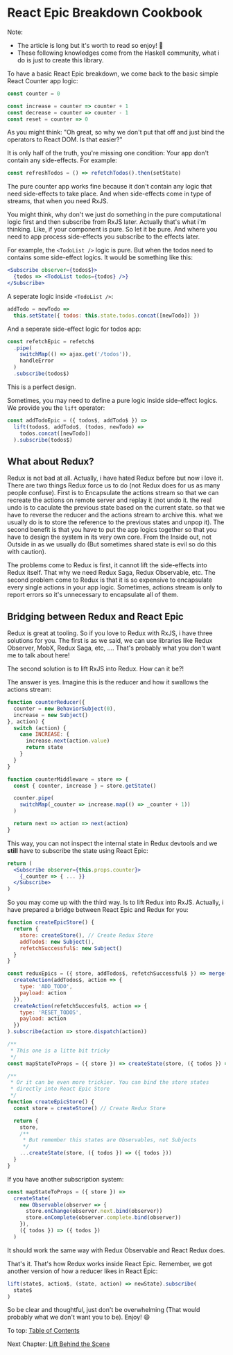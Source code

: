 # React Epic Breakdown Cookbook

Note:

- The article is long but it's worth to read so enjoy! 🤣
- These following knowledges come from the Haskell community, what i do is just to create this library.

To have a basic React Epic breakdown, we come back to the basic simple React Counter app logic:

```jsx
const counter = 0

const increase = counter => counter + 1
const decrease = counter => counter - 1
const reset = counter => 0
```

As you might think: "Oh great, so why we don't put that off and just bind the operators to React DOM. Is that easier?"

It is only half of the truth, you're missing one condition: Your app don't contain any side-effects. For example:

```js
const refreshTodos = () => refetchTodos().then(setState)
```

The pure counter app works fine because it don't contain any logic that need side-effects to take place. And when side-effects come in type of streams, that when you need RxJS.

You might think, why don't we just do something in the pure computational logic first and then subscribe from RxJS later. Actually that's what i'm thinking. Like, if your component is pure. So let it be pure. And where you need to app process side-effects you subscribe to the effects later.

For example, the `<TodoList />` logic is pure. But when the todos need to contains some side-effect logics. It would be something like this:

```jsx
<Subscribe observer={todos$}>
  {todos => <TodoList todos={todos} />}
</Subscribe>
```

A seperate logic inside `<TodoList />`:

```jsx
addTodo = newTodo =>
  this.setState({ todos: this.state.todos.concat([newTodo]) })
```

And a seperate side-effect logic for todos app:

```jsx
const refetchEpic = refetch$
  .pipe(
    switchMap(() => ajax.get('/todos')),
    handleError
  )
  .subscribe(todos$)
```

This is a perfect design.

Sometimes, you may need to define a pure logic inside side-effect logics. We provide you the `lift` operator:

```jsx
const addTodoEpic = ({ todos$, addTodo$ }) =>
  lift(todos$, addTodo$, (todos, newTodo) =>
    todos.concat([newTodo])
  ).subscribe(todos$)
```

## What about Redux?

Redux is not bad at all. Actually, i have hated Redux before but now i love it. There are two things Redux force us to do (not Redux does for us as many people confuse). First is to Encapsulate the actions stream so that we can recreate the actions on remote server and replay it (not undo it. the real undo is to caculate the previous state based on the current state. so that we have to reverse the reducer and the actions stream to archive this. what we usually do is to store the reference to the previous states and unpop it). The second benefit is that you have to put the app logics together so that you have to design the system in its very own core. From the Inside out, not Outside in as we usually do (But sometimes shared state is evil so do this with caution).

The problems come to Redux is first, it cannot lift the side-effects into Redux itself. That why we need Redux Saga, Redux Observable, etc. The second problem come to Redux is that it is so expensive to encapsulate every single actions in your app logic. Sometimes, actions stream is only to report errors so it's unnecessary to encapsulate all of them.

## Bridging between Redux and React Epic

Redux is great at tooling. So if you love to Redux with RxJS, i have three solutions for you. The first is as we said, we can use libraries like Redux Observer, MobX, Redux Saga, etc, .... That's probably what you don't want me to talk about here!

The second solution is to lift RxJS into Redux. How can it be?!

The answer is yes. Imagine this is the reducer and how it swallows the actions stream:

```js
function counterReducer({
  counter = new BehaviorSubject(0),
  increase = new Subject()
}, action) {
  switch (action) {
    case INCREASE: {
      increase.next(action.value)
      return state
    }
  }
}

function counterMiddleware = store => {
  const { counter, increase } = store.getState()

  counter.pipe(
    switchMap(_counter => increase.map(() => _counter + 1))
  )

  return next => action => next(action)
}
```

This way, you can not inspect the internal state in Redux devtools and we **still** have to subscribe the state using React Epic:

```jsx
return (
  <Subscribe observer={this.props.counter}>
    {_counter => { ... }}
  </Subscribe>
)
```

So you may come up with the third way. Is to lift Redux into RxJS. Actually, i have prepared a bridge between React Epic and Redux for you:

```jsx
function createEpicStore() {
  return {
    store: createStore(), // Create Redux Store
    addTodo$: new Subject(),
    refetchSuccessful$: new Subject()
  }
}

const reduxEpics = ({ store, addTodos$, refetchSuccessful$ }) => merge(
  createAction(addTodos$, action => {
    type: 'ADD_TODO',
    payload: action
  }),
  createAction(refetchSuccesful$, action => {
    type: 'RESET_TODOS',
    payload: action
  })
).subscribe(action => store.dispatch(action))

/**
 * This one is a litte bit tricky
 */
const mapStateToProps = ({ store }) => createState(store, ({ todos }) => ({ todos }))

/**
 * Or it can be even more trickier. You can bind the store states
 * directly into React Epic Store
 */
function createEpicStore() {
  const store = createStore() // Create Redux Store

  return {
    store,
    /**
     * But remember this states are Observables, not Subjects
     */
    ...createState(store, ({ todos }) => ({ todos }))
  }
}
```

If you have another subscription system:

```jsx
const mapStateToProps = ({ store }) =>
  createState(
    new Observable(observer => {
      store.onChange(observer.next.bind(observer))
      store.onComplete(observer.complete.bind(observer))
    }),
    ({ todos }) => ({ todos })
  )
```

It should work the same way with Redux Observable and React Redux does.

That's it. That's how Redux works inside React Epic. Remember, we got another version of how a reducer likes in React Epic:

```jsx
lift(state$, action$, (state, action) => newState).subscribe(
  state$
)
```

So be clear and thoughtful, just don't be overwhelming (That would probably what we don't want you to be). Enjoy! 😄

To top: [Table of Contents](Wiki.md)

Next Chapter: [Lift Behind the Scene](LiftBehindTheScene.md)
